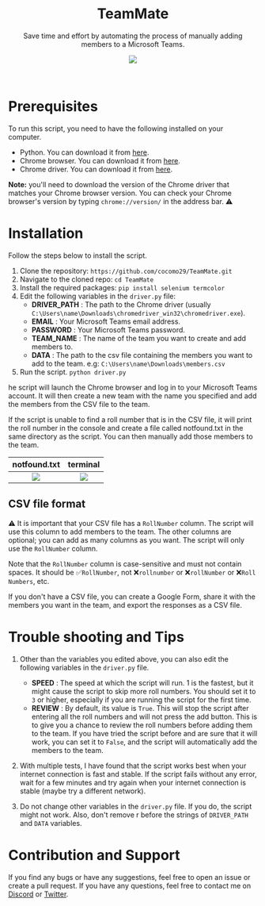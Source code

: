 <h1 align="center"> TeamMate </h1>


<div align="center"></div>

<p align="center">Save time and effort by automating the process of manually adding members to a Microsoft Teams.</p>
<p align="center" > 
    <a href="" target="_blank"> <img src="https://i.imgur.com/IFuls1z.gif"/> </a>
<p/>

</div>
</br>

# Prerequisites
To run this script, you need to have the following installed on your computer.

- Python. You can download it from [here](https://www.python.org/downloads/).
- Chrome browser. You can download it from [here](https://www.google.com/chrome/).
- Chrome driver. You can download it from [here](https://chromedriver.chromium.org/downloads).

**Note:** you'll need to download the version of the Chrome driver that matches your Chrome browser version. You can check your Chrome browser's version by typing `chrome://version/` in the address bar. ⚠️ 

# Installation
Follow the steps below to install the script.

1. Clone the repository: `https://github.com/cocomo29/TeamMate.git`
1. Navigate to the cloned repo: `cd TeamMate`
2.  Install the required packages: `pip install selenium termcolor`
3. Edit the following variables in the `driver.py` file:
    - **DRIVER_PATH** : The path to the Chrome driver (usually `C:\Users\name\Downloads\chromedriver_win32\chromedriver.exe`).
    - **EMAIL** : Your Microsoft Teams email address.
    - **PASSWORD** : Your Microsoft Teams password.
    - **TEAM_NAME** : The name of the team you want to create and add members to.
    - **DATA** : The path to the csv file containing the members you want to add to the team. e.g: `C:\Users\name\Downloads\members.csv`
4. Run the script. `python driver.py`

he script will launch the Chrome browser and log in to your Microsoft Teams account. It will then create a new team with the name you specified and add the members from the CSV file to the team.

If the script is unable to find a roll number that is in the CSV file, it will print the roll number in the console and create a file called notfound.txt in the same directory as the script. You can then manually add those members to the team.

<div align="center">

| **notfound.txt** | **terminal** |
|:---:|:---:|
| <img src="https://i.imgur.com/e9NZcZ5.png"> | <img src="https://i.imgur.com/H9IhfmW.png"> |

</div>


## CSV file format 

⚠️ It is important that your CSV file has a `RollNumber` column. The script will use this column to add members to the team. The other columns are optional; you can add as many columns as you want. The script will only use the `RollNumber` column.

Note that the `RollNumber` column is case-sensitive and must not contain spaces. It should be ✅`RollNumber`, not ❌`rollnumber` or ❌`rollNumber` or ❌`Roll Numbers`, etc.

If you don't have a CSV file, you can create a Google Form, share it with the members you want in the team, and export the responses as a CSV file.

# Trouble shooting and Tips

1. Other than the variables you edited above, you can also edit the following variables in the `driver.py` file.
    - **SPEED** : The speed at which the script will run. 1 is the fastest, but it might cause the script to skip more roll numbers. You should set it to `3` or higher, especially if you are running the script for the first time.
    - **REVIEW** : By default, its value is `True`. This will stop the script after entering all the roll numbers and will not press the add button. This is to give you a chance to review the roll numbers before adding them to the team. If you have tried the script before and are sure that it will work, you can set it to `False`, and the script will automatically add the members to the team.

2. With multiple tests, I have found that the script works best when your internet connection is fast and stable. If the script fails without any error, wait for a few minutes and try again when your internet connection is stable (maybe try a different network).

3. Do not change other variables in the `driver.py` file. If you do, the script might not work. Also, don't remove r before the strings of `DRIVER_PATH` and `DATA` variables.

# Contribution and Support
If you find any bugs or have any suggestions, feel free to open an issue or create a pull request. If you have any questions, feel free to contact me on [Discord](https://discordapp.com/users/558261366776004648/) or [Twitter](https://twitter.com/hahaha_haroon).
